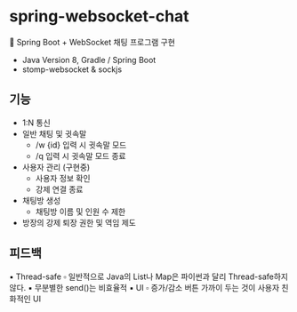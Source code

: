 # spring-websocket-chat
📌 Spring Boot + WebSocket 채팅 프로그램 구현  
* Java Version 8, Gradle / Spring Boot 
* stomp-websocket & sockjs 
## 기능
  * 1:N 통신
  * 일반 채팅 및 귓속말 
    * /w {id} 입력 시 귓속말 모드
    * /q 입력 시 귓속말 모드 종료
  * 사용자 관리 (구현중)
    * 사용자 정보 확인
    * 강제 연결 종료
  * 채팅방 생성
    * 채팅방 이름 및 인원 수 제한
  * 방장의 강제 퇴장 권한 및 역임 제도
## 피드백
  ▪ Thread-safe
    ▫ 일반적으로 Java의 List나 Map은 파이썬과 달리 Thread-safe하지 않다. 
  ▪ 무분별한 send()는 비효율적
  ▪ UI
    ▫ 증가/감소 버튼 가까이 두는 것이 사용자 친화적인 UI
